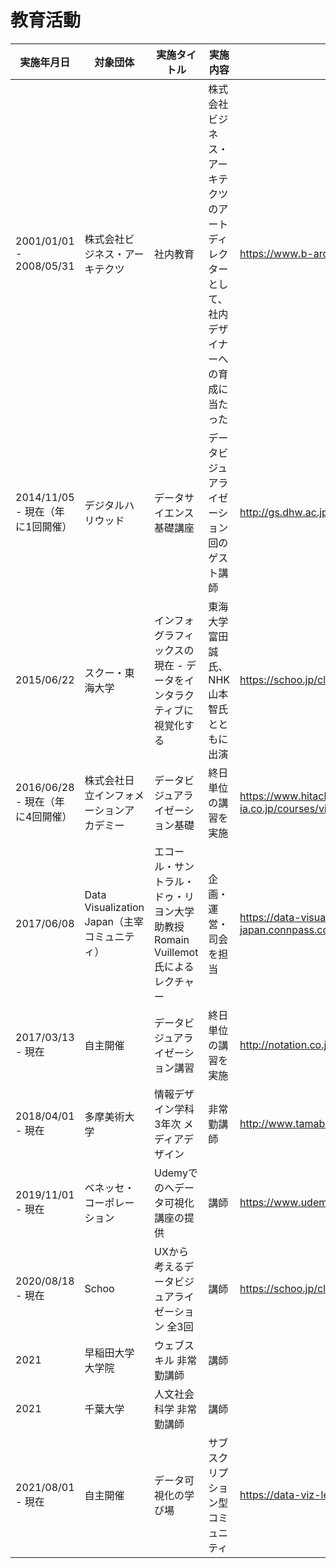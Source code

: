 # 教育活動


実施年月日 | 対象団体 | 実施タイトル | 実施内容 | 関連ページ
-------- | --------- | --------- | --------- | ---------
2001/01/01 - 2008/05/31 | 株式会社ビジネス・アーキテクツ | 社内教育 | 株式会社ビジネス・アーキテクツのアートディレクターとして、社内デザイナーへの育成に当たった | https://www.b-architects.com/
2014/11/05 - 現在（年に1回開催） | デジタルハリウッド | データサイエンス基礎講座 | データビジュアライゼーション回のゲスト講師 | http://gs.dhw.ac.jp/education/curriculum/
2015/06/22 | スクー・東海大学 | インフォグラフィックスの現在 - データをインタラクティブに視覚化する | 東海大学 富田誠氏、NHK 山本智氏とともに出演 | https://schoo.jp/class/2050
2016/06/28 - 現在（年に4回開催） | 株式会社日立インフォメーションアカデミー | データビジュアライゼーション基礎 | 終日単位の講習を実施 | https://www.hitachi-ia.co.jp/courses/view/DBJ100/4
2017/06/08 | Data Visualization Japan（主宰コミュニティ） | エコール・サントラル・ドゥ・リヨン大学 助教授 Romain Vuillemot氏によるレクチャー | 企画・運営・司会を担当 | https://data-visualization-japan.connpass.com/event/56628/
2017/03/13 - 現在 | 自主開催 | データビジュアライゼーション講習 | 終日単位の講習を実施 | http://notation.co.jp/lectures/dv-school/
2018/04/01 - 現在  | 多摩美術大学 | 情報デザイン学科 3年次 メディアデザイン | 非常勤講師 | http://www.tamabi.ac.jp/dept/id/course_design.htm
2019/11/01 - 現在  | ベネッセ・コーポレーション | Udemyでのへデータ可視化講座の提供 | 講師 | https://www.udemy.com/user/yuichiyazaki/
2020/08/18 - 現在  | Schoo | UXから考えるデータビジュアライゼーション 全3回 | 講師 | https://schoo.jp/class/7222
2021 | 早稲田大学大学院| ウェブスキル 非常勤講師 | 講師 | 
2021 | 千葉大学| 人文社会科学 非常勤講師 | 講師 | 
2021/08/01 - 現在 | 自主開催 | データ可視化の学び場 | サブスクリプション型コミュニティ | https://data-viz-lectures.com/products/manabiba